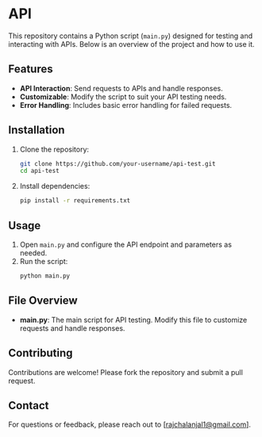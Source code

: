 # API

This repository contains a Python script (`main.py`) designed for testing and interacting with APIs. Below is an overview of the project and how to use it.

## Features

- **API Interaction**: Send requests to APIs and handle responses.
- **Customizable**: Modify the script to suit your API testing needs.
- **Error Handling**: Includes basic error handling for failed requests.


## Installation

1. Clone the repository:
     ```bash
     git clone https://github.com/your-username/api-test.git
     cd api-test
     ```

2. Install dependencies:
     ```bash
     pip install -r requirements.txt
     ```

## Usage

1. Open `main.py` and configure the API endpoint and parameters as needed.
2. Run the script:
     ```bash
     python main.py
     ```

## File Overview

- **main.py**: The main script for API testing. Modify this file to customize requests and handle responses.

## Contributing

Contributions are welcome! Please fork the repository and submit a pull request.

## Contact

For questions or feedback, please reach out to [rajchalanjal1@gmail.com].
